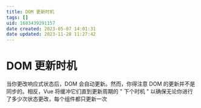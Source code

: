 ```yaml
---
title: DOM 更新时机
tags: []
uid: 1683439291157
date created: 2023-05-07 14:01:31
date updated: 2023-11-28 11:27:42
---
```


# DOM 更新时机

当你更改响应式状态后，DOM 会自动更新。然而，你得注意 DOM 的更新并不是同步的。相反，Vue 将缓冲它们直到更新周期的 " 下个时机 " 以确保无论你进行了多少次状态更改，每个组件都只更新一次
